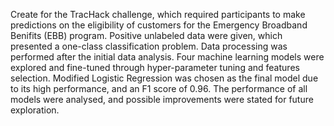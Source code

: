 Create for the TracHack challenge, which required participants to make predictions on the eligibility of customers for the Emergency Broadband Benifits (EBB) program. Positive unlabeled data were given, which presented a one-class classification problem. Data processing was performed after the initial data analysis. Four machine learning models were explored and fine-tuned through hyper-parameter tuning and features selection. Modified Logistic Regression was chosen as the final model due to its high performance, and an F1 score of 0.96. The performance of all models were analysed, and possible improvements were stated for future exploration.
